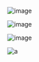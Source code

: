 ![image](https://user-images.githubusercontent.com/97594112/193998443-55ccb300-a8ce-4e9f-842a-ab5a4319bebb.png)

![image](https://user-images.githubusercontent.com/97594112/193994602-1b80e377-e81c-4766-b13e-ad14309fb6b6.png)

![image](https://user-images.githubusercontent.com/97594112/195780663-1410baef-11c7-4bb0-a808-3fc7db1d4588.png)

![a](https://user-images.githubusercontent.com/97594188/203778046-b64bc7d4-b859-436d-97b4-848814b10d6e.jpg)
